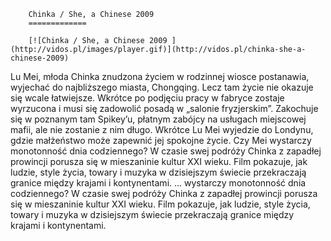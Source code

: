 
        Chinka / She, a Chinese 2009 
        =============
        
        [![Chinka / She, a Chinese 2009 ](http://vidos.pl/images/player.gif)](http://vidos.pl/chinka-she-a-chinese-2009)
        
        
 Lu Mei, młoda Chinka znudzona życiem w rodzinnej wiosce postanawia, wyjechać do najbliższego miasta, Chongqing. Lecz tam życie nie okazuje się wcale łatwiejsze. Wkrótce po podjęciu pracy w fabryce zostaje wyrzucona i musi się zadowolić posadą w „salonie fryzjerskim”. Zakochuje się w poznanym tam Spikey’u, płatnym zabójcy na usługach miejscowej mafii, ale nie zostanie z nim długo. Wkrótce Lu Mei wyjedzie do Londynu, gdzie małżeństwo może zapewnić jej spokojne życie. Czy Mei wystarczy monotonność dnia codziennego? W czasie swej podróży Chinka z zapadłej prowincji porusza się w mieszaninie kultur XXI wieku. Film pokazuje, jak ludzie, style życia, towary i muzyka w dzisiejszym świecie przekraczają granice między krajami i kontynentami.  ... wystarczy monotonność dnia codziennego? W czasie swej podróży Chinka z zapadłej prowincji porusza się w mieszaninie kultur XXI wieku. Film pokazuje, jak ludzie, style życia, towary i muzyka w dzisiejszym świecie przekraczają granice między krajami i kontynentami.
    